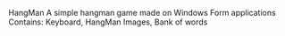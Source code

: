 HangMan
A simple hangman game made on Windows Form applications
Contains:
Keyboard,
HangMan Images,
Bank of words
